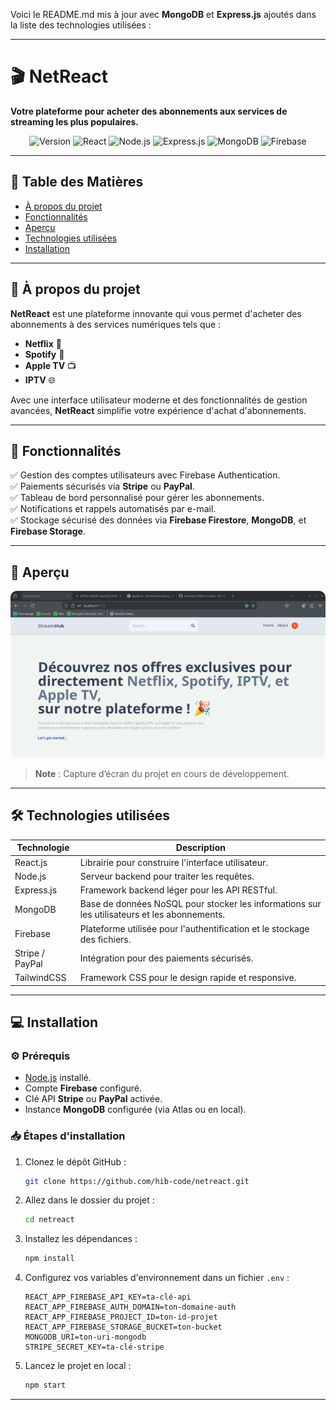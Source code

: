 Voici le README.md mis à jour avec **MongoDB** et **Express.js** ajoutés dans la liste des technologies utilisées :  

---

# 🎬 **NetReact**  
**Votre plateforme pour acheter des abonnements aux services de streaming les plus populaires.**  

<div align="center">  
  <img src="https://img.shields.io/badge/Version-1.0.0-brightgreen" alt="Version">   
  <img src="https://img.shields.io/badge/React-18.2.0-blue" alt="React">  
  <img src="https://img.shields.io/badge/Node.js-18.x-green" alt="Node.js">  
  <img src="https://img.shields.io/badge/Express.js-%5E4.x-black" alt="Express.js">  
  <img src="https://img.shields.io/badge/MongoDB-Database-brightgreen" alt="MongoDB">  
  <img src="https://img.shields.io/badge/Firebase-🔥-orange" alt="Firebase">  
</div>  

---

## 📖 **Table des Matières**  
- [À propos du projet](#à-propos-du-projet)  
- [Fonctionnalités](#fonctionnalités)  
- [Aperçu](#aperçu)  
- [Technologies utilisées](#technologies-utilisées)  
- [Installation](#installation)  


---

## 🧐 **À propos du projet**  
**NetReact** est une plateforme innovante qui vous permet d'acheter des abonnements à des services numériques tels que :  
- **Netflix** 🎥  
- **Spotify** 🎵  
- **Apple TV** 📺  
- **IPTV** 🌐  

Avec une interface utilisateur moderne et des fonctionnalités de gestion avancées, **NetReact** simplifie votre expérience d'achat d'abonnements.  

---

## 🚀 **Fonctionnalités**  
✅ Gestion des comptes utilisateurs avec Firebase Authentication.  
✅ Paiements sécurisés via **Stripe** ou **PayPal**.  
✅ Tableau de bord personnalisé pour gérer les abonnements.  
✅ Notifications et rappels automatisés par e-mail.  
✅ Stockage sécurisé des données via **Firebase Firestore**, **MongoDB**, et **Firebase Storage**.  

---

## 🎨 **Aperçu**  
<img src="https://github.com/hib-code/netreact/blob/main/Screenshot_20241122_150256.png" alt="Aperçu du projet" style="border-radius: 10px;"/>  

> **Note** : Capture d’écran du projet en cours de développement.  

---

## 🛠 **Technologies utilisées**  

| **Technologie**   | **Description**                         |  
|--------------------|-----------------------------------------|  
| React.js           | Librairie pour construire l'interface utilisateur. |  
| Node.js            | Serveur backend pour traiter les requêtes. |  
| Express.js         | Framework backend léger pour les API RESTful. |  
| MongoDB            | Base de données NoSQL pour stocker les informations sur les utilisateurs et les abonnements. |  
| Firebase           | Plateforme utilisée pour l'authentification et le stockage des fichiers. |  
| Stripe / PayPal    | Intégration pour des paiements sécurisés. |  
| TailwindCSS        | Framework CSS pour le design rapide et responsive. |  

---

## 💻 **Installation**  

### ⚙️ **Prérequis**  
- [Node.js](https://nodejs.org) installé.  
- Compte **Firebase** configuré.  
- Clé API **Stripe** ou **PayPal** activée.  
- Instance **MongoDB** configurée (via Atlas ou en local).  

### 📥 **Étapes d'installation**  
1. Clonez le dépôt GitHub :  
   ```bash  
   git clone https://github.com/hib-code/netreact.git  
   ```  

2. Allez dans le dossier du projet :  
   ```bash  
   cd netreact  
   ```  

3. Installez les dépendances :  
   ```bash  
   npm install  
   ```  

4. Configurez vos variables d'environnement dans un fichier `.env` :  
   ```env  
   REACT_APP_FIREBASE_API_KEY=ta-clé-api  
   REACT_APP_FIREBASE_AUTH_DOMAIN=ton-domaine-auth  
   REACT_APP_FIREBASE_PROJECT_ID=ton-id-projet  
   REACT_APP_FIREBASE_STORAGE_BUCKET=ton-bucket  
   MONGODB_URI=ton-uri-mongodb  
   STRIPE_SECRET_KEY=ta-clé-stripe  
   ```  

5. Lancez le projet en local :  
   ```bash  
   npm start  
   ```  

---

